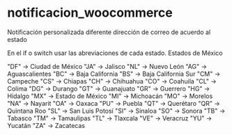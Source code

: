 # notificacion_woocommerce
Notificación personalizada diferente dirección de correo de acuerdo al estado

En el if o switch usar las abreviaciones de cada estado.
Estados de México

"DF" -> Ciudad de México
"JA" -> Jalisco
"NL" -> Nuevo León
"AG" -> Aguascalientes
"BC" -> Baja California
"BS" -> Baja California Sur
"CM" -> Campeche
"CS" -> Chiapas
"CH" -> Chihuahua
"CO" -> Coahuila
"CL" -> Colima
"DG" -> Durango
"GT" -> Guanajuato
"GR" -> Guerrero
"HG" -> Hidalgo
"MX" -> Estado de México
"MI" -> Michoacán
"MO" -> Morelos
"NA" -> Nayarit
"OA" -> Oaxaca
"PU" -> Puebla
"QT" -> Querétaro
"QR" -> Quintana Roo
"SL" -> San Luis Potosí
"SI" -> Sinaloa
"SO" -> Sonora
"TB" -> Tabasco
"TM" -> Tamaulipas
"TL" -> Tlaxcala
"VE" -> Veracruz
"YU" -> Yucatán
"ZA" -> Zacatecas
